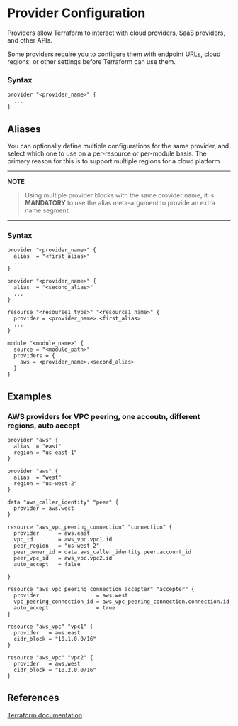 # Provider Configuration

Providers allow Terraform to interact with cloud providers, SaaS providers, and other APIs.

Some providers require you to configure them with endpoint URLs, cloud regions, or other settings before Terraform can use them.

### Syntax
```
provider "<provider_name>" {
  ...
}
```

## Aliases
You can optionally define multiple configurations for the same provider, and select which one to use on a per-resource or per-module basis. The primary reason for this is to support multiple regions for a cloud platform.

---
**NOTE** 

> Using multiple provider blocks with the same provider name, it is **MANDATORY** to use the alias meta-argument to provide an extra name segment.
---

### Syntax
```
provider "<provider_name>" {
  alias  = "<first_alias>"
  ...
}

provider "<provider_name>" {
  alias  = "<second_alias>"
  ...
}

resourse "<resourse1_type>" "<resource1_name>" {
  provider = <provider_name>.<first_alias>
  ...
}

module "<module_name>" {
  source = "<module_path>"
  providers = {
    aws = <provider_name>.<second_alias>
  }
}
```

## Examples

### AWS providers for VPC peering, one accoutn, different regions, auto accept

```
provider "aws" {
  alias  = "east"
  region = "us-east-1"
}

provider "aws" {
  alias  = "west"
  region = "us-west-2"
}

data "aws_caller_identity" "peer" {
  provider = aws.west
}

resource "aws_vpc_peering_connection" "connection" {
  provider      = aws.east
  vpc_id        = aws_vpc.vpc1.id
  peer_region   = "us-west-2"
  peer_owner_id = data.aws_caller_identity.peer.account_id
  peer_vpc_id   = aws_vpc.vpc2.id
  auto_accept   = false

}

resource "aws_vpc_peering_connection_accepter" "accepter" {
  provider                  = aws.west
  vpc_peering_connection_id = aws_vpc_peering_connection.connection.id
  auto_accept               = true
}

resource "aws_vpc" "vpc1" {
  provider   = aws.east
  cidr_block = "10.1.0.0/16"
}

resource "aws_vpc" "vpc2" {
  provider   = aws.west
  cidr_block = "10.2.0.0/16"
}
```

## References
[Terraform documentation](https://www.terraform.io/language/providers/configuration)